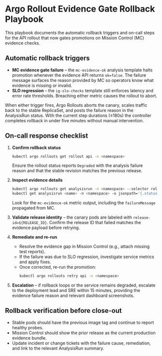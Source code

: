# Argo Rollout Evidence Gate Rollback Playbook

This playbook documents the automatic rollback triggers and on-call steps for the API rollout that now gates promotions on Mission Control (MC) evidence checks.

## Automatic rollback triggers

- **MC evidence gate failure** – the `mc-evidence-ok` analysis template halts promotion whenever the evidence API returns `ok=false`. The failure message surfaces the reason provided by MC so operators know what evidence is missing or invalid.
- **SLO regression** – the `ig-slo-checks` template still enforces latency and error rate thresholds. Breaching either metric causes the rollout to abort.

When either trigger fires, Argo Rollouts aborts the canary, scales traffic back to the stable ReplicaSet, and posts the failure reason in the AnalysisRun status. With the current step durations (≤180s) the controller completes rollback in under five minutes without manual intervention.

## On-call response checklist

1. **Confirm rollback status**
   ```bash
   kubectl argo rollouts get rollout api -n <namespace>
   ```
   Ensure the rollout status reports `Degraded` with the analysis failure reason and that the stable revision matches the previous release.

2. **Inspect evidence details**
   ```bash
   kubectl argo rollouts get analysisrun -n <namespace> --selector rollout=api
   kubectl get analysisrun <name> -n <namespace> -o jsonpath='{.status.metricResults[*]}'
   ```
   Look for the `mc-evidence-ok` metric output, including the `failureMessage` propagated from MC.

3. **Validate release identity** – the canary pods are labeled with `release-id=${RELEASE_ID}`. Confirm the release ID that failed matches the evidence payload before retrying.

4. **Remediate and re-run**
   - Resolve the evidence gap in Mission Control (e.g., attach missing test reports).
   - If the failure was due to SLO regression, investigate service metrics and apply fixes.
   - Once corrected, re-run the promotion:
     ```bash
     kubectl argo rollouts retry api -n <namespace>
     ```

5. **Escalation** – if rollback loops or the service remains degraded, escalate to the deployment lead and SRE within 15 minutes, providing the evidence failure reason and relevant dashboard screenshots.

## Rollback verification before close-out

- Stable pods should have the previous image tag and continue to report healthy probes.
- Mission Control should show the prior release as the current production evidence bundle.
- Update incident or change tickets with the failure cause, remediation, and link to the relevant AnalysisRun summary.
